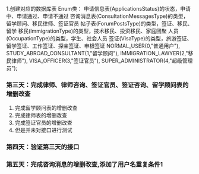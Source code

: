 1.创建对应的数据库表
Enum类：
申请信息表(ApplicationsStatus)的状态，申请中、申请通过、申请不通过
咨询消息表(ConsultationMessagesType)的类型，留学顾问、移民律师、签证官员
帖子表(ForumPostsType)的类型，签证、移民、留学
移民(ImmigrationType)的类型，技术移民、投资移民、家庭团聚
人员(OccupationType)的类型，学生、社会人员
签证(VisaType)的类型，旅游签证、留学签证、工作签证、探亲签证、申根签证
NORMAL_USER(0,"普通用户"),
STUDY_ABROAD_CONSULTANT(1,"留学顾问"),
IMMIGRATION_LAWYER(2,"移民律师"),
VISA_OFFICER(3,"签证官员"),
SUPER_ADMINISTRATOR(4,"超级管理员");

### 第三天：完成律师、律师咨询、签证官员、签证咨询、留学顾问表的增删改查
1. 完成留学顾问表的增删改查
2. 完成律师表的增删改查
3. 完成签证官员的增删改查
4. 但是并未对接口进行测试

### 第四天：验证第三天的接口
### 第五天：完成咨询消息的增删改查,添加了用户名重复条件1
